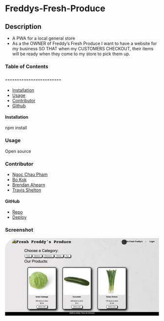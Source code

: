 # Freddys-Fresh-Produce

## Description 
* A PWA for a local general store
* As a the OWNER of Freddy’s Fresh Produce I want to have a website for my business SO THAT when my CUSTOMERS CHECKOUT, their items will be ready when they come to my store to pick them up.

### Table of Contents
### ------------------------
  * [Installation](#installation)
  * [Usage](#usage)
  * [Contributor](#contributor)
  * [Github](#github)
   
#### Installation
  npm install 

### Usage 
  Open source

### Contributor
* [Ngoc Chau Pham](https://github.com/ncp9988)
* [Bo Kok](https://github.com/BoKok)
* [Brendan Ahearn](https://github.com/Arcanaut)
* [Travis Shelton](https://github.com/Travis2445)
  
#### GitHub 
* [Repo](https://github.com/Arcanaut/Freddys-Fresh-Produce)
* [Deploy](https://freddy-fress.herokuapp.com/)

### Screenshot
  ![Screenshot](https://github.com/Arcanaut/Freddys-Fresh-Produce/blob/main/client/public/images/freddyfress.png)
  



  
 





